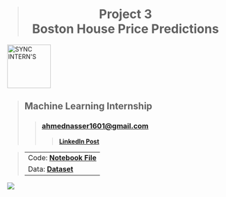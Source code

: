 > <h1 align="center">Project 3<br><b>Boston House Price Predictions</b></h1>

<a href="https://www.syncinterns.com"><img alt="SYNC INTERN'S" height=100 src="https://static.wixstatic.com/media/5d3a75_a74999aa4fc34c90a7e45de2b3dc9b2a~mv2.png"/></a>

> ## **Machine Learning Internship**
>> ### **[ahmednasser1601@gmail.com](mailto:ahmednasser1601@gmail.com)**
>>> <a href="#"><b>LinkedIn Post</b></a>

> <table align="center"><tr><td>Code: <a href="https://www.kaggle.com/code/ahmednasser1601/price-predictions"><b>Notebook File</b></a></td></tr><tr><td>Data: <a href="dataset.json"><b>Dataset</b></a></td></tr></table>

<img src="https://hits.sh/github.com/AhmedNasser1601/Price-Predictions.svg?label=Visits&logo=python"/>
